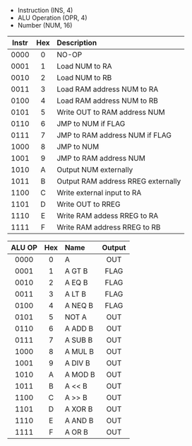 * Instruction (INS, 4)
* ALU Operation (OPR, 4)
* Number (NUM, 16)

|Instr |Hex| Description                       |
|:----:|:-:|:----------------------------------|
| 0000 | 0 | NO-OP                             |
| 0001 | 1 | Load NUM to RA                    |
| 0010 | 2 | Load NUM to RB                    |
| 0011 | 3 | Load RAM address NUM to RA        |
| 0100 | 4 | Load RAM address NUM to RB        |
| 0101 | 5 | Write OUT to RAM address NUM      |
| 0110 | 6 | JMP to NUM if FLAG                |
| 0111 | 7 | JMP to RAM address NUM if FLAG    |
| 1000 | 8 | JMP to NUM                        |
| 1001 | 9 | JMP to RAM address NUM            |
| 1010 | A | Output NUM externally             |
| 1011 | B | Output RAM address RREG externally|
| 1100 | C | Write external input to RA        |
| 1101 | D | Write OUT to RREG                 |
| 1110 | E | Write RAM addess RREG to RA       |
| 1111 | F | Write RAM address RREG to RB      |

|ALU OP|Hex| Name    | Output |
|:----:|:-:|:--------|:------:|
| 0000 | 0 | A       | OUT    |
| 0001 | 1 | A GT B  | FLAG   |
| 0010 | 2 | A EQ B  | FLAG   |
| 0011 | 3 | A LT B  | FLAG   |
| 0100 | 4 | A NEQ B | FLAG   |
| 0101 | 5 | NOT A   | OUT    |
| 0110 | 6 | A ADD B | OUT    |
| 0111 | 7 | A SUB B | OUT    |
| 1000 | 8 | A MUL B | OUT    |
| 1001 | 9 | A DIV B | OUT    |
| 1010 | A | A MOD B | OUT    |
| 1011 | B | A << B  | OUT    |
| 1100 | C | A >> B  | OUT    |
| 1101 | D | A XOR B | OUT    |
| 1110 | E | A AND B | OUT    |
| 1111 | F | A OR B  | OUT    |
